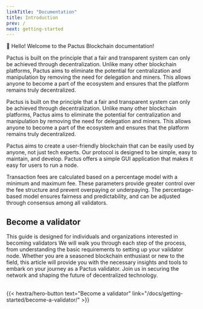 ```yaml
---
linkTitle: "Documentation"
title: Introduction
prev: /
next: getting-started
---
```


👋 Hello! Welcome to the Pactus Blockchain documentation!

Pactus is built on the principle that a fair and transparent system can only be achieved through decentralization.
Unlike many other blockchain platforms, Pactus aims to eliminate the potential for centralization and manipulation
by removing the need for delegation and miners.
This allows anyone to become a part of the ecosystem and ensures that the platform remains truly decentralized.

Pactus is built on the principle that a fair and transparent system can only be achieved through decentralization.
Unlike many other blockchain platforms, Pactus aims to eliminate the potential for centralization and
manipulation by removing the need for delegation and miners.
This allows anyone to become a part of the ecosystem and ensures that the platform remains truly decentralized.

Pactus aims to create a user-friendly blockchain that can be easily used by anyone, not just tech experts.
Our protocol is designed to be simple, easy to maintain, and develop.
Pactus offers a simple GUI application that makes it easy for users to run a node.

Transaction fees are calculated based on a percentage model with a minimum and maximum fee.
These parameters provide greater control over the fee structure and prevent overpaying or underpaying.
The percentage-based model ensures fairness and predictability, and can be adjusted through consensus among all validators.

## Become a validator

This guide is designed for individuals and organizations interested in becoming validators
 We will walk you through each step of the process, from understanding the basic requirements
 to setting up your validator node. Whether you are a seasoned blockchain enthusiast or new to
 the field, this article will provide you with the necessary insights and tools to embark on your
 journey as a Pactus validator. Join us in securing the network and shaping the future of decentralized technology.

</br>
{{< hextra/hero-button text="Become a validator" link="/docs/getting-started/become-a-validator/" >}}
